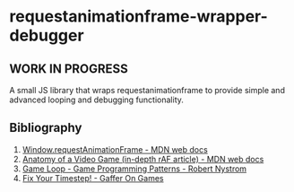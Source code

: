 # requestanimationframe-wrapper-debugger

## WORK IN PROGRESS 

A small JS library that wraps requestanimationframe to provide simple and advanced looping and debugging functionality.

## Bibliography

1) [Window.requestAnimationFrame - MDN web docs](https://developer.mozilla.org/en-US/docs/Web/API/window/requestAnimationFrame)
2) [Anatomy of a Video Game (in-depth rAF article) - MDN web docs](https://developer.mozilla.org/en-US/docs/Games/Anatomy)
3) [Game Loop - Game Programming Patterns - Robert Nystrom](http://gameprogrammingpatterns.com/game-loop.html)
4) [Fix Your Timestep! - Gaffer On Games](https://gafferongames.com/post/fix_your_timestep/)
